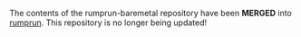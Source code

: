 The contents of the rumprun-baremetal repository have been __MERGED__ into
[rumprun](http://repo.rumpkernel.org/rumprun).  This repository is no longer
being updated!  
